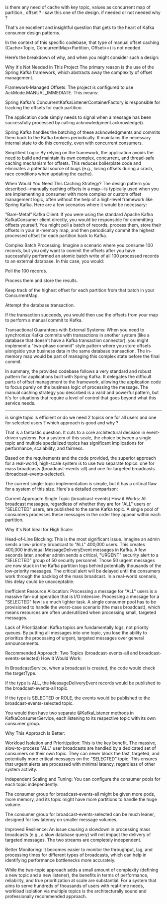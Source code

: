 is there any need of cache with key topic, values as concurrent map of partition , offset ? I saw this one of the design. if needed or not needed why ?

That's an excellent and insightful question that gets to the heart of Kafka consumer design patterns.

In the context of this specific codebase, that type of manual offset caching (Cache<Topic, ConcurrentMap<Partition, Offset>>) is not needed.

Here’s the breakdown of why, and when you might consider such a design:

Why It's Not Needed in This Project
The primary reason is the use of the Spring Kafka framework, which abstracts away the complexity of offset management.

Framework-Managed Offsets: The project is configured to use AckMode.MANUAL_IMMEDIATE. This means:

Spring Kafka's ConcurrentKafkaListenerContainerFactory is responsible for tracking the offsets for each partition.

The application code simply needs to signal when a message has been successfully processed by calling acknowledgment.acknowledge().

Spring Kafka handles the batching of these acknowledgments and commits them back to the Kafka brokers periodically. It maintains the necessary internal state to do this correctly, even with concurrent consumers.

Simplified Logic: By relying on the framework, the application avoids the need to build and maintain its own complex, concurrent, and thread-safe caching mechanism for offsets. This reduces boilerplate code and eliminates a potential source of bugs (e.g., losing offsets during a crash, race conditions when updating the cache).

When Would You Need This Caching Strategy?
The design pattern you described—manually caching offsets in a map—is typically used when you are implementing a consumer with more complex or custom offset management logic, often without the help of a high-level framework like Spring Kafka. Here are a few scenarios where it would be necessary:

"Bare-Metal" Kafka Client: If you were using the standard Apache Kafka KafkaConsumer client directly, you would be responsible for committing offsets yourself. You might poll a batch of records, process them, store their offsets in your in-memory map, and then periodically commit the highest processed offset for each partition back to Kafka.

Complex Batch Processing: Imagine a scenario where you consume 100 records, but you only want to commit the offsets after you have successfully performed an atomic batch write of all 100 processed records to an external database. In this case, you would:

Poll the 100 records.

Process them and store the results.

Keep track of the highest offset for each partition from that batch in your ConcurrentMap.

Attempt the database transaction.

If the transaction succeeds, you would then use the offsets from your map to perform a manual commit to Kafka.

Transactional Guarantees with External Systems: When you need to synchronize Kafka commits with transactions in another system (like a database that doesn't have a Kafka transaction connector), you might implement a "two-phase commit" style pattern where you store offsets alongside your business data in the same database transaction. The in-memory map would be part of managing this complex state before the final commit.

In summary, the provided codebase follows a very standard and robust pattern for applications built with Spring Kafka. It delegates the difficult parts of offset management to the framework, allowing the application code to focus purely on the business logic of processing the message. The manual caching strategy you described is a valid and powerful pattern, but it's for situations that require a level of control that goes beyond what this service needs.

---

 is single topic is efficient or do we need 2 topics one for all users and one for selected users ? which approach is good and why ?

 That is a fantastic question. It cuts to a core architectural decision in event-driven systems. For a system of this scale, the choice between a single topic and multiple specialized topics has significant implications for performance, scalability, and fairness.

Based on the requirements and the code provided, the superior approach for a real-world, high-scale system is to use two separate topics: one for mass broadcasts (broadcast-events-all) and one for targeted broadcasts (broadcast-events-selected).

The current single-topic implementation is simple, but it has a critical flaw for a system of this size. Here's a detailed comparison:

Current Approach: Single Topic (broadcast-events)
How it Works: All broadcast messages, regardless of whether they are for "ALL" users or "SELECTED" users, are published to the same Kafka topic. A single pool of consumers processes these messages in the order they appear within each partition.

Why It's Not Ideal for High Scale:

Head-of-Line Blocking: This is the most significant issue. Imagine an admin sends a low-priority broadcast to "ALL" 400,000 users. This creates 400,000 individual MessageDeliveryEvent messages in Kafka. A few seconds later, another admin sends a critical, "URGENT" security alert to a "SELECTED" group of 50 security personnel. Those 50 urgent messages are now stuck in the Kafka partition logs behind potentially thousands of the low-priority messages. The critical alert will be delayed until the consumers work through the backlog of the mass broadcast. In a real-world scenario, this delay could be unacceptable.

Inefficient Resource Allocation: Processing a message for "ALL" users is a massive fan-out operation that is I/O intensive. Processing a message for a "SELECTED" few is a much lighter task. A single consumer pool has to be provisioned to handle the worst-case scenario (the mass broadcast), which means resources are often underutilized when processing small, targeted messages.

Lack of Prioritization: Kafka topics are fundamentally logs, not priority queues. By putting all messages into one topic, you lose the ability to prioritize the processing of urgent, targeted messages over general announcements.

Recommended Approach: Two Topics (broadcast-events-all and broadcast-events-selected)
How it Would Work:

In BroadcastService, when a broadcast is created, the code would check the targetType.

If the type is ALL, the MessageDeliveryEvent records would be published to the broadcast-events-all topic.

If the type is SELECTED or ROLE, the events would be published to the broadcast-events-selected topic.

You would then have two separate @KafkaListener methods in KafkaConsumerService, each listening to its respective topic with its own consumer group.

Why This Approach Is Better:

Workload Isolation and Prioritization: This is the key benefit. The massive, slow-to-process "ALL" user broadcasts are handled by a dedicated set of consumers on their own topic. They can never block the fast, targeted, and potentially more critical messages on the "SELECTED" topic. This ensures that urgent alerts are processed with minimal latency, regardless of other system activity.

Independent Scaling and Tuning: You can configure the consumer pools for each topic independently.

The consumer group for broadcast-events-all might be given more pods, more memory, and its topic might have more partitions to handle the huge volume.

The consumer group for broadcast-events-selected can be much leaner, designed for low latency on smaller message volumes.

Improved Resilience: An issue causing a slowdown in processing mass broadcasts (e.g., a slow database query) will not impact the delivery of targeted messages. The two streams are completely independent.

Better Monitoring: It becomes easier to monitor the throughput, lag, and processing times for different types of broadcasts, which can help in identifying performance bottlenecks more accurately.

While the two-topic approach adds a small amount of complexity (defining a new topic and a new listener), the benefits in terms of performance, reliability, and true prioritization at scale are substantial. For a system that aims to serve hundreds of thousands of users with real-time needs, workload isolation via multiple topics is the architecturally sound and professionally recommended approach.